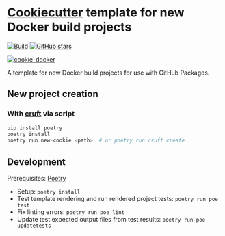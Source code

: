 # [Cookiecutter][cookiecutter] template for new Docker build projects

[![Build](https://img.shields.io/github/checks-status/smkent/cookie-docker/main?label=build)][gh-actions]
[![GitHub stars](https://img.shields.io/github/stars/smkent/cookie-docker?style=social)][repo]

[![cookie-docker][logo]](#)

A template for new Docker build projects for use with GitHub Packages.

## New project creation

### With [cruft][cruft] via script

```python
pip install poetry
poetry install
poetry run new-cookie <path>  # or poetry run cruft create
```

## Development

Prerequisites: [Poetry][poetry-installation]

* Setup: `poetry install`
* Test template rendering and run rendered project tests: `poetry run poe test`
* Fix linting errors: `poetry run poe lint`
* Update test expected output files from test results:
  `poetry run poe updatetests`

[cookiecutter]: https://github.com/cookiecutter/cookiecutter
[cruft]: https://github.com/cruft/cruft
[gh-actions]: https://github.com/smkent/cookie-docker/actions?query=branch%3Amain
[logo]: https://raw.github.com/smkent/cookie-docker/main/img/cookie-docker.png
[poetry-installation]: https://python-poetry.org/docs/#installation
[repo]: https://github.com/smkent/cookie-docker
